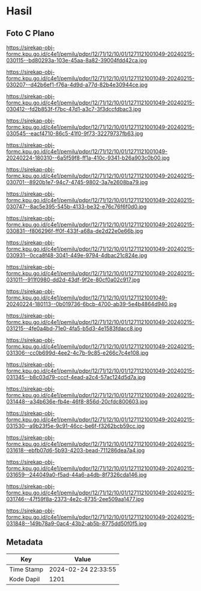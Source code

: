 # Hasil

## Foto C Plano

https://sirekap-obj-formc.kpu.go.id/c4e1/pemilu/pdpr/12/71/12/10/01/1271121001049-20240215-030115--bd80293a-103e-45aa-8a82-39004fdd42ca.jpg

https://sirekap-obj-formc.kpu.go.id/c4e1/pemilu/pdpr/12/71/12/10/01/1271121001049-20240215-030207--d42b6ef1-f76a-4d9d-a77d-82b4e30944ce.jpg

https://sirekap-obj-formc.kpu.go.id/c4e1/pemilu/pdpr/12/71/12/10/01/1271121001049-20240215-030412--fd2b853f-f7bc-47d1-a3c7-3f3dccfdbac3.jpg

https://sirekap-obj-formc.kpu.go.id/c4e1/pemilu/pdpr/12/71/12/10/01/1271121001049-20240215-030545--eacf4710-86c5-41f0-9f73-32279737fb63.jpg

https://sirekap-obj-formc.kpu.go.id/c4e1/pemilu/pdpr/12/71/12/10/01/1271121001049-20240224-180310--6a5f59f8-ff1a-410c-9341-b26a903c0b00.jpg

https://sirekap-obj-formc.kpu.go.id/c4e1/pemilu/pdpr/12/71/12/10/01/1271121001049-20240215-030701--8920b1e7-94c7-4745-9802-3a7e2608ba79.jpg

https://sirekap-obj-formc.kpu.go.id/c4e1/pemilu/pdpr/12/71/12/10/01/1271121001049-20240215-030747--8ac5e395-545b-4133-be32-e76c76f6f0d0.jpg

https://sirekap-obj-formc.kpu.go.id/c4e1/pemilu/pdpr/12/71/12/10/01/1271121001049-20240215-030831--f806296f-ff0f-433f-a68a-de2d22e0e66b.jpg

https://sirekap-obj-formc.kpu.go.id/c4e1/pemilu/pdpr/12/71/12/10/01/1271121001049-20240215-030931--0cca8f48-3041-449e-9794-4dbac21c824e.jpg

https://sirekap-obj-formc.kpu.go.id/c4e1/pemilu/pdpr/12/71/12/10/01/1271121001049-20240215-031011--911f0980-dd2d-43df-9f2e-80cf0a02c917.jpg

https://sirekap-obj-formc.kpu.go.id/c4e1/pemilu/pdpr/12/71/12/10/01/1271121001049-20240224-180113--0b019736-6bcb-4700-ab39-5e4b4864d940.jpg

https://sirekap-obj-formc.kpu.go.id/c4e1/pemilu/pdpr/12/71/12/10/01/1271121001049-20240215-031215--4fe0a4bd-71e0-4fa5-b5d3-4e1583fdacc8.jpg

https://sirekap-obj-formc.kpu.go.id/c4e1/pemilu/pdpr/12/71/12/10/01/1271121001049-20240215-031306--cc0b699d-4ee2-4c7b-9c85-e266c7c4e108.jpg

https://sirekap-obj-formc.kpu.go.id/c4e1/pemilu/pdpr/12/71/12/10/01/1271121001049-20240215-031345--b8c03d79-cccf-4ead-a2c4-57ac124d5d7a.jpg

https://sirekap-obj-formc.kpu.go.id/c4e1/pemilu/pdpr/12/71/12/10/01/1271121001049-20240215-031448--a34b636e-fb4e-46f8-856d-20cfdc800603.jpg

https://sirekap-obj-formc.kpu.go.id/c4e1/pemilu/pdpr/12/71/12/10/01/1271121001049-20240215-031530--a9b23f5e-9c91-46cc-be6f-f3262bcb59cc.jpg

https://sirekap-obj-formc.kpu.go.id/c4e1/pemilu/pdpr/12/71/12/10/01/1271121001049-20240215-031618--ebfb07d6-5b93-4203-bead-711286dea7a4.jpg

https://sirekap-obj-formc.kpu.go.id/c4e1/pemilu/pdpr/12/71/12/10/01/1271121001049-20240215-031659--244049a0-f5ad-44a6-a4db-8f7326cda146.jpg

https://sirekap-obj-formc.kpu.go.id/c4e1/pemilu/pdpr/12/71/12/10/01/1271121001049-20240215-031746--47f59f8a-2373-4e2c-8735-2ee509aa1477.jpg

https://sirekap-obj-formc.kpu.go.id/c4e1/pemilu/pdpr/12/71/12/10/01/1271121001049-20240215-031848--149b78a9-0ac4-43b2-ab5b-8775dd50f0f5.jpg


## Metadata

| Key        | Value               |
| ---------- | ------------------- |
| Time Stamp | 2024-02-24 22:33:55 |
| Kode Dapil | 1201                |



